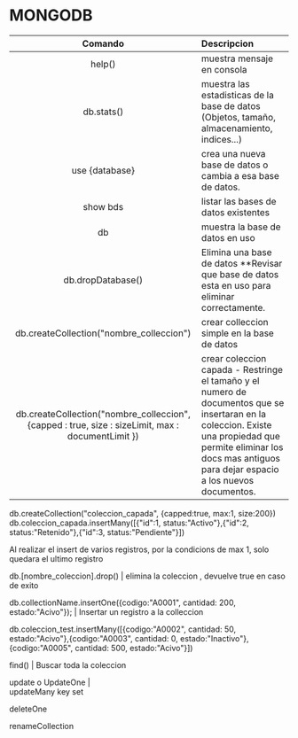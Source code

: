 # MONGODB

|  Comando  |  Descripcion  |
|:---------:|:--------------|
|  help()   |  muestra mensaje en consola  
db.stats()			|	muestra las estadisticas de la base de datos (Objetos, tamaño, almacenamiento, indices...)
use {database}		|	crea una nueva base de datos o cambia a esa base de datos.
show bds 			|	listar las bases de datos existentes
db 					|	muestra la base de datos en uso
db.dropDatabase()	|	Elimina una base de datos **Revisar que base de datos esta en uso para eliminar correctamente.
db.createCollection("nombre_colleccion") 	|	crear colleccion simple en la base de datos
db.createCollection("nombre_colleccion", {capped : true, size : sizeLimit, max : documentLimit })	|	crear coleccion capada  - Restringe el tamaño y el numero de documentos que se insertaran en la coleccion. Existe una propiedad que permite eliminar los docs mas antiguos para dejar espacio a los nuevos documentos.
db.createCollection("coleccion_capada", {capped:true, max:1, size:200})
db.coleccion_capada.insertMany([{"id":1, status:"Activo"},{"id":2, status:"Retenido"},{"id":3, status:"Pendiente"}])

Al realizar el insert de varios registros, por la condicions de max 1, solo quedara el ultimo registro

db.[nombre_coleccion].drop() 	|	elimina la coleccion  , devuelve true en caso de exito

db.collectionName.insertOne({codigo:"A0001", cantidad: 200, estado:"Acivo"});		|		Insertar un registro a la colleccion

db.coleccion_test.insertMany([{codigo:"A0002", cantidad: 50, estado:"Acivo"},{codigo:"A0003", cantidad: 0, estado:"Inactivo"},{codigo:"A0005", cantidad: 500, estado:"Acivo"}])


find()			|		Buscar toda la coleccion

update o UpdateOne 	|	
updateMany key set



deleteOne


renameCollection
